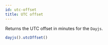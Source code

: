 ```yaml
---
id: utc-offset
title: UTC offset
---
```


Returns the UTC offset in minutes for the `Dayjs`.

```js
dayjs().utcOffset()
```